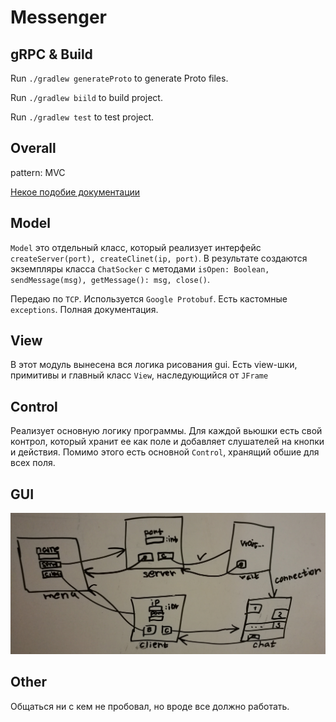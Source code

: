 # Messenger

## gRPC & Build

Run `./gradlew generateProto` to generate Proto files.

Run `./gradlew biild` to build project.

Run `./gradlew test` to test project.

## Overall

pattern: MVC

[Некое подобие документации](https://github.com/StasBel/sd-homework/blob/InstantMessenger/dokka/sd-homework/index.md)

## Model

`Model` это отдельный класс, который реализует интерфейс `createServer(port), createClinet(ip, port)`.
В результате создаются экземпляры класса `ChatSocker` 
с методами `isOpen: Boolean, sendMessage(msg), getMessage(): msg, close()`.

Передаю по `TCP`. Используется `Google Protobuf`. 
Есть кастомные `exceptions`. Полная документация.

## View

В этот модуль вынесена вся логика рисования gui.
Есть view-шки, примитивы и главный класс `View`, наследующийся от `JFrame`

## Control

Реализует основную логику программы. Для каждой вьюшки есть свой контрол,
который хранит ее как поле и добавляет слушателей на кнопки и действия.
Помимо этого есть основной `Control`, хранящий обшие для всех поля.

## GUI

![GUI](./resources/gui.jpg)

## Other

Общаться ни с кем не пробовал, но вроде все должно работать.